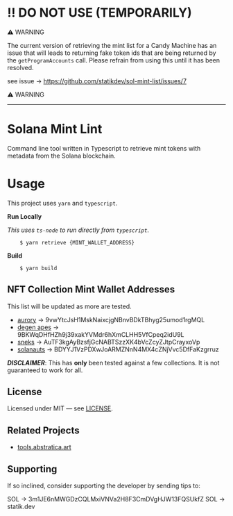# ‼️ DO NOT USE (TEMPORARILY)

⚠️ WARNING

The current version of retrieving the mint list for a Candy Machine has an issue that will leads to returning fake token ids that are being returned by the `getProgramAccounts` call. Please refrain from using this until it has been resolved.

see issue → https://github.com/statikdev/sol-mint-list/issues/7

⚠️ WARNING

---

# Solana Mint Lint

Command line tool written in Typescript to retrieve mint tokens with metadata from the Solana blockchain.

# Usage

This project uses `yarn` and `typescript`.

**Run Locally**

_This uses `ts-node` to run directly from `typescript`._

```
    $ yarn retrieve {MINT_WALLET_ADDRESS}
```

**Build**

```
    $ yarn build
```

## NFT Collection Mint Wallet Addresses

This list will be updated as more are tested.

- [aurory](https://aurory.io) → 9vwYtcJsH1MskNaixcjgNBnvBDkTBhyg25umod1rgMQL
- [degen apes](https://https://www.degenape.academy/) → 9BKWqDHfHZh9j39xakYVMdr6hXmCLHH5VfCpeq2idU9L
- [sneks](https://sneks.gg) → AuTF3kgAyBzsfjGcNABTSzzXK4bVcZcyZJtpCrayxoVp
- [solanauts](https://solanauts.io) → BDYYJ1VzPDXwJoARMZNnN4MX4cZNjVvc5DfFaKzgrruz

**_DISCLAIMER_**: This has **only** been tested against a few collections. It is not guaranteed to work for all.

## License

Licensed under MIT — see [LICENSE](https://github.com/statikdev/sol-mint-list/blob/main/LICENSE).

## Related Projects

- [tools.abstratica.art](https://tools.abstratica.art/)

## Supporting

If so inclined, consider supporting the developer by sending tips to:

SOL → 3m1JE6nMWGDzCQLMxiVNVa2H8F3CmDVgHJW13FQSUkfZ
SOL → statik.dev
